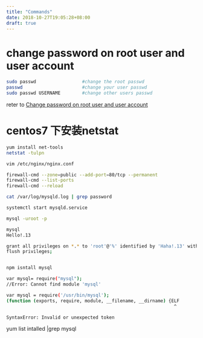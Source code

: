 ```yaml
---
title: "Commands"
date: 2018-10-27T19:05:28+08:00
draft: true
---
```


# change password on root user and user account

```sh
sudo passwd                 #change the root passwd
passwd                      #change your user passwd
sudo passwd USERNAME        #change other users passwd
```
reter to [Change password on root user and user account](https://askubuntu.com/questions/423942/change-password-on-root-user-and-user-account)



# centos7 下安装netstat
```sh
yum install net-tools
netstat -tulpn
```

```sh
vim /etc/nginx/nginx.conf

```

```sh
firewall-cmd --zone=public --add-port=80/tcp --permanent
firewall-cmd --list-ports
firewall-cmd --reload
```
```sh
cat /var/log/mysqld.log | grep password

systemctl start mysqld.service

mysql -uroot -p

mysql
Hello!.13

grant all privileges on *.* to 'root'@'%' identified by 'Haha!.13' with grant option;
flush privileges;
```

```sh

npm isntall mysql

var mysql= require("mysql");
//Error: Cannot find module 'mysql'

var mysql = require('/usr/bin/mysql');
(function (exports, require, module, __filename, __dirname) {ELF 
                                                              ^

SyntaxError: Invalid or unexpected token


```

yum list intalled |grep mysql